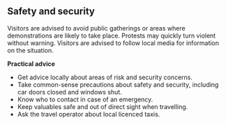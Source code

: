 ## Safety and security

Visitors are advised to avoid public gatherings or areas where demonstrations are likely to take place. Protests may quickly turn violent without warning. Visitors are advised to follow local media for information on the situation.

**Practical advice**

* Get advice locally about areas of risk and security concerns.
* Take common-sense precautions about safety and security, including car doors closed and windows shut.
* Know who to contact in case of an emergency.
* Keep valuables safe and out of direct sight when travelling.
* Ask the travel operator about local licenced taxis.